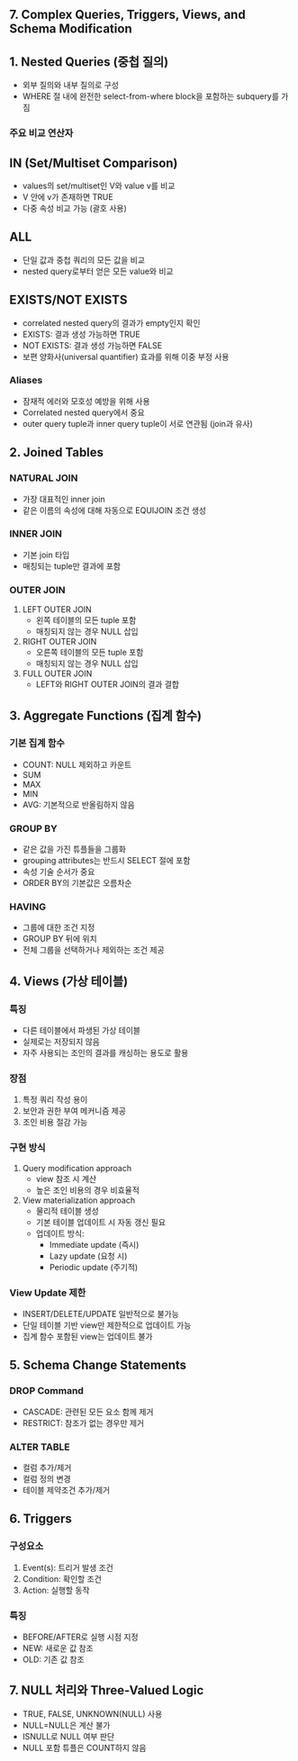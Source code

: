 ## 7. Complex Queries, Triggers, Views, and Schema Modification

## 1. Nested Queries (중첩 질의)

- 외부 질의와 내부 질의로 구성
- WHERE 절 내에 완전한 select-from-where block을 포함하는 subquery를 가짐

### 주요 비교 연산자

## IN (Set/Multiset Comparison)

- values의 set/multiset인 V와 value v를 비교
- V 안에 v가 존재하면 TRUE
- 다중 속성 비교 가능 (괄호 사용)

## ALL

- 단일 값과 중첩 쿼리의 모든 값을 비교
- nested query로부터 얻은 모든 value와 비교

## EXISTS/NOT EXISTS

- correlated nested query의 결과가 empty인지 확인
- EXISTS: 결과 생성 가능하면 TRUE
- NOT EXISTS: 결과 생성 가능하면 FALSE
- 보편 양화사(universal quantifier) 효과를 위해 이중 부정 사용

### Aliases

- 잠재적 에러와 모호성 예방을 위해 사용
- Correlated nested query에서 중요
- outer query tuple과 inner query tuple이 서로 연관됨 (join과 유사)

## 2. Joined Tables

### NATURAL JOIN

- 가장 대표적인 inner join
- 같은 이름의 속성에 대해 자동으로 EQUIJOIN 조건 생성

### INNER JOIN

- 기본 join 타입
- 매칭되는 tuple만 결과에 포함

### OUTER JOIN

1. LEFT OUTER JOIN
    - 왼쪽 테이블의 모든 tuple 포함
    - 매칭되지 않는 경우 NULL 삽입
2. RIGHT OUTER JOIN
    - 오른쪽 테이블의 모든 tuple 포함
    - 매칭되지 않는 경우 NULL 삽입
3. FULL OUTER JOIN
    - LEFT와 RIGHT OUTER JOIN의 결과 결합

## 3. Aggregate Functions (집계 함수)

### 기본 집계 함수

- COUNT: NULL 제외하고 카운트
- SUM
- MAX
- MIN
- AVG: 기본적으로 반올림하지 않음

### GROUP BY

- 같은 값을 가진 튜플들을 그룹화
- grouping attributes는 반드시 SELECT 절에 포함
- 속성 기술 순서가 중요
- ORDER BY의 기본값은 오름차순

### HAVING

- 그룹에 대한 조건 지정
- GROUP BY 뒤에 위치
- 전체 그룹을 선택하거나 제외하는 조건 제공

## 4. Views (가상 테이블)

### 특징

- 다른 테이블에서 파생된 가상 테이블
- 실제로는 저장되지 않음
- 자주 사용되는 조인의 결과를 캐싱하는 용도로 활용

### 장점

1. 특정 쿼리 작성 용이
2. 보안과 권한 부여 메커니즘 제공
3. 조인 비용 절감 가능

### 구현 방식

1. Query modification approach
    - view 참조 시 계산
    - 높은 조인 비용의 경우 비효율적
2. View materialization approach
    - 물리적 테이블 생성
    - 기본 테이블 업데이트 시 자동 갱신 필요
    - 업데이트 방식:
        - Immediate update (즉시)
        - Lazy update (요청 시)
        - Periodic update (주기적)

### View Update 제한

- INSERT/DELETE/UPDATE 일반적으로 불가능
- 단일 테이블 기반 view만 제한적으로 업데이트 가능
- 집계 함수 포함된 view는 업데이트 불가

## 5. Schema Change Statements

### DROP Command

- CASCADE: 관련된 모든 요소 함께 제거
- RESTRICT: 참조가 없는 경우만 제거

### ALTER TABLE

- 컬럼 추가/제거
- 컬럼 정의 변경
- 테이블 제약조건 추가/제거

## 6. Triggers

### 구성요소

1. Event(s): 트리거 발생 조건
2. Condition: 확인할 조건
3. Action: 실행할 동작

### 특징

- BEFORE/AFTER로 실행 시점 지정
- NEW: 새로운 값 참조
- OLD: 기존 값 참조

## 7. NULL 처리와 Three-Valued Logic

- TRUE, FALSE, UNKNOWN(NULL) 사용
- NULL=NULL은 계산 불가
- ISNULL로 NULL 여부 판단
- NULL 포함 튜플은 COUNT하지 않음